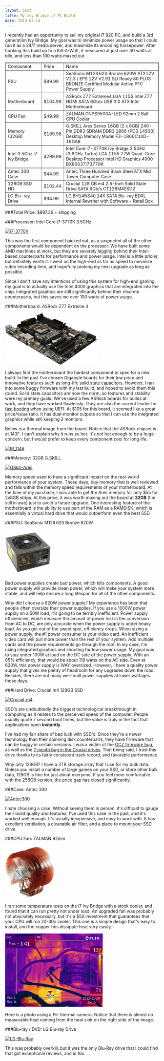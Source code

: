 ```yaml
---
layout: post
title: My Ivy Bridge i7 PC Build
date: 2013-03-14
---
```


I recently had an opportunity to sell my original i7 920 PC, and build a 3rd generation Ivy Bridge.  My goal was to minimize power usage so that I could run it as a 24/7 media server, and maximize its encoding horsepower. After hooking this build up to a Kill-A-Watt, it measured at just over 30 watts at idle, and less than 100 watts maxed out.
<table border="1" cellspacing="0">
<tbody>
<tr>
<td>Component</td>
<td>Price</td>
<td>Name</td>
</tr>
<tr>
<td>PSU</td>
<td>$89.99</td>
<td>SeaSonic M12II 620 Bronze 620W ATX12V V2.3 / EPS 12V V2.91 SLI Ready 80 PLUS BRONZE Certified Modular Active PFC Power Supply</td>
</tr>
<tr>
<td>Motherboard</td>
<td>$104.99</td>
<td>ASRock Z77 Extreme4 LGA 1155 Intel Z77 HDMI SATA 6Gb/s USB 3.0 ATX Intel Motherboard</td>
</tr>
<tr>
<td>CPU Fan</td>
<td>$49.99</td>
<td>ZALMAN CNPS9500A-LED 92mm 2 Ball CPU Cooler</td>
</tr>
<tr>
<td>Memory (32GB)</td>
<td>$109.98</td>
<td>G.SKILL Ares Series 16GB (2 x 8GB) 240-Pin DDR3 SDRAM DDR3 1866 (PC3 14900) Desktop Memory Model F3-1866C10D-16GAB</td>
</tr>
<tr>
<td>Intel 3.5Ghz i7 Ivy Bridge</td>
<td>$299.99</td>
<td>Intel Core i7-3770K Ivy Bridge 3.5GHz (3.9GHz Turbo) LGA 1155 77W Quad-Core Desktop Processor Intel HD Graphics 4000 BX80637I73770K</td>
</tr>
<tr>
<td>Antec 300 Case</td>
<td>$44.99</td>
<td>Antec Three Hundred Black Steel ATX Mid Tower Computer Case</td>
</tr>
<tr>
<td>128GB SSD HD</td>
<td>$102.44</td>
<td>Crucial 128 GB m4 2.5-Inch Solid State Drive SATA 6Gb/s CT128M4SSD2</td>
</tr>
<tr>
<td>LG Blu-ray Drive</td>
<td>$94.99</td>
<td>LG BH14NS40 14X SATA Blu-ray BDXL Internal Rewriter with Software - Retail Box</td>
</tr>
</tbody>
</table>
###Total Price: $897.36 + shipping

###Processor: Intel Core i7-3770K 3.5GHz

[![i7-3770K](http://www.ytechie.com/post-images/2013/03/i7-3770K.jpg)](i7-3770K.jpg)

This was the first component I picked out, as a suspected all of the other components would be dependent on the processor. We have built some AMD machines at work, but they are severely lagging behind their Intel-based counterparts for performance and power usage. Intel is a little pricier, but definitely worth it. I went on the high-end as far as speed to minimize video encoding time, and hopefully prolong my next upgrade as long as possible.

Since I don't have any intentions of using this system for high-end gaming, my goal is to actually use the Intel 4000 graphics that are integrated into the chip. Integrated graphics are still significantly behind their discrete counterparts, but this saves me over 100 watts of power usage.

###Motherboard: ASRock Z77 Extreme 4

[![Z77 Extreme4(m)](Z77-Extreme4m-300x169.jpg)](http://www.ytechie.com/post-images/2013/03/Z77-Extreme4m.jpg)

I always find the motherboard the hardest component to spec for a new build. In the past I've chosen Gigabyte boards for their low price and innovative features such as long-life [solid state capacitors](http://www.badcaps.net/pages.php?vid=4). However, I ran into some buggy firmware with my last build, and hoped to avoid them this round. Solid state capacitors are now the norm, so features and stability were my primary goals. We've used a few ASRock boards for builds at work, and they have worked flawlessly. They are also the current leader for [fast booting](http://www.youtube.com/watch?v=JdOAvlncCOw&amp;feature=youtu.be) when using UEFI. At $105 for this board, it seemed like a great price/value ratio. It has dual-monitor outputs so that I can use the integrated graphics while still keeping 2 monitors.

Below is a thermal image from the board. Notice that the ASRock chipset is at 143F. I can't explain why it runs so hot. It's not hot enough to be a huge concern, but I would prefer to keep every component cool for long life.

[![IR_1146](http://www.ytechie.com/post-images/2013/03/IR_1146.jpg)](IR_1146.jpg)

###Memory: 32GB G.SKILL

[![GSkill-Ares](http://www.ytechie.com/post-images/2013/03/GSkill-Ares.jpg)](GSkill-Ares.jpg)

Memory speed used to have a significant impact on the real-world performance of your system. These days, buy memory that is well reviewed and falls within the memory speed requirements of your motherboard. At the time of my purchase, I was able to get the Ares memory for only $55 for 2x8GB strips. At this price, it was worth maxing out the board at **32GB** (I'm still in awe) just to avoid a future upgrade. One interesting feature of the motherboard is the ability to use part of the RAM as a RAMDISK, which is essentially a virtual hard drive that would outperform even the best SSD.

###PSU: SeaSonic M12II 620 Bronze 620W

[![Seasonic-620](Seasonic-620-150x150.jpg)](http://www.ytechie.com/post-images/2013/03/Seasonic-620.jpg)

Bad power supplies create bad power, which kills components. A good power supply will provide clean power, which will make your system more stable, and will help ensure a long lifespan for all of the other components.

Why did I choose a 620W power supply? My experience has been that people often oversize their power supplies. If you use a 1000W power supply on a 50W load, it's going to be terribly inefficient. Power supply efficiencies, which measure the amount of power lost in the conversion from AC to DC, are only accurate when the power supply is under heavy load. As you get out of the sweet spot, efficiency drops. When sizing a power supply, the #1 power consumer is your video card. An inefficient video card will pull more power than the rest of your system. Add multiple cards and the power requirements go through the roof. In my case, I'm using integrated graphics and shooting for low power usage. My goal was to stay under 100W at load on the DC side of the power supply. With an 85% efficiency, that would be about 118 watts on the AC side. Even at 620W, this power supply is WAY oversized. However, I have a quality power supply that gives me plenty of headroom for any upgrades down the road. Besides, there are not many well-built power supplies at lower wattages these days.

###Hard Drive: Crucial m4 128GB SSD

[![Crucial-m4](http://www.ytechie.com/post-images/2013/03/Crucial-m4.jpg)](Crucial-m4.jpg)

SSD's are undoubtedly the biggest technological breakthrough in computing as it relates to the perceived speed of the computer. People usually quote 7 second boot times, but the value is truly in the fact that applications open **instantly**.

I've had my fair share of bad luck with SSD's. Since they're a newer technology than their spinning disk counterparts, they have firmware that can be buggy in certain versions. I was a victim of the [OCZ firmware bug](http://www.anandtech.com/show/4973/sandforce-identifies-firmware-bug-causing-bsod-issue-fix-available-today), as well as the [7 month bug in the Crucial drives](http://news.softpedia.com/news/Crucial-Delivers-New-Firmware-for-SSDs-Which-Used-to-Fail-After-7-Months-246766.shtml). That being said, I trust this drive thanks to its fairly consistent track record, and favorable performance.

Why only 128GB? I have a 3TB storage array that I use for my bulk data. Unless you install a number of large games on your SSD, or store other bulk data, 128GB is fine for just about everyone. If you feel more comfortable with the 256GB version, the price gap has closed significantly.

###Case: Antec 300

[![Antec300](http://www.ytechie.com/post-images/2013/03/Antec300.png)](Antec300.png)

I hate choosing a case. Without seeing them in person, it's difficult to gauge their build quality and features. I've used this case in the past, and it's worked well enough. It's usually inexpensive, and easy to work with. It has excellent ventilation, a cleanable air filter, and a place to mount your SSD drive.

###CPU Fan: ZALMAN 92mm

![Zalman-CPU-Cooler](Zalman-CPU-Cooler1.jpg)

I ran some temperature tests on the i7 Ivy Bridge with a stock cooler, and found that it can run pretty hot under load. An upgraded fan was probably not absolutely necessary, but it's a $50 investment that guarantees that your CPU will run 20-30c cooler. This one is a simple design that's easy to install, and the copper fins dissipate heat very easily.

![](IR_1145.jpg)

Here is a photo using a Flir thermal camera. Notice that there is almost no measurable heat coming from the heat sink on the right side of the image.

###Blu-ray / DVD: LG Blu-ray Drive

[![LG-Blu-Ray](http://www.ytechie.com/post-images/2013/03/LG-Blu-Ray1.jpg)](LG-Blu-Ray1.jpg)

This was probably overkill, but it was the only Blu-Ray drive that I could find that got exceptional reviews, and is 16x.